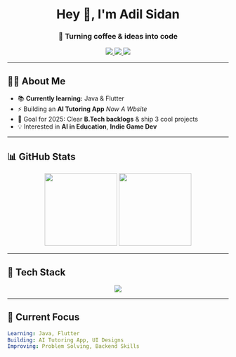 <h1 align="center">Hey 👋, I'm Adil Sidan</h1>
<h3 align="center">🚀 Turning coffee & ideas into code</h3>

<p align="center">
  <a href="https://linkedin.com/in/adil-sidan-223226200" target="_blank">
    <img src="https://img.shields.io/badge/-LinkedIn-blue?logo=linkedin&logoColor=white" />
  </a>
  <a href="">
    <img src="https://img.shields.io/badge/Instagram-E4405F?logo=instagram&logoColor=white" />
  </a>
  <a href="mailto:adilchikku24@gmail.com">
    <img src="https://img.shields.io/badge/-Email-red?logo=gmail&logoColor=white" />
  </a>
</p>

---

## 🧑‍💻 About Me  
- 📚 **Currently learning:** Java & Flutter  
- ⚡ Building an **AI Tutoring App** *Now A Wbsite*
- 🎯 Goal for 2025: Clear **B.Tech backlogs** & ship 3 cool projects  
- 💡 Interested in **AI in Education**, **Indie Game Dev** 

---

## 📊 GitHub Stats  
<p align="center">
  <img src="https://github-readme-stats.vercel.app/api?username=adilsidan&show_icons=true&theme=radical" height="165" />
  <img src="https://github-readme-streak-stats.herokuapp.com/?user=adilsidan&theme=radical" height="165" />
</p>

---

## 🚀 Tech Stack  
<p align="center">
  <img src="https://skillicons.dev/icons?i=java,flutter,python,html,css,git,github" />
</p>

---

## 🎯 Current Focus  
```yaml
Learning: Java, Flutter  
Building: AI Tutoring App, UI Designs  
Improving: Problem Solving, Backend Skills
